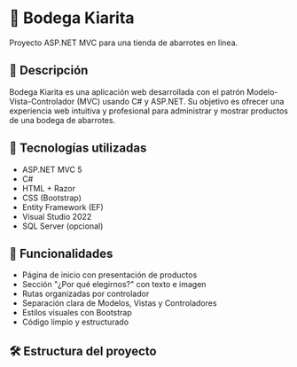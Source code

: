 # 🛒 Bodega Kiarita

Proyecto ASP.NET MVC para una tienda de abarrotes en línea.

## 📌 Descripción

Bodega Kiarita es una aplicación web desarrollada con el patrón Modelo-Vista-Controlador (MVC) usando C# y ASP.NET. Su objetivo es ofrecer una experiencia web intuitiva y profesional para administrar y mostrar productos de una bodega de abarrotes.

## 🧰 Tecnologías utilizadas

- ASP.NET MVC 5
- C#
- HTML + Razor
- CSS (Bootstrap)
- Entity Framework (EF)
- Visual Studio 2022
- SQL Server (opcional)

## 🚀 Funcionalidades

- Página de inicio con presentación de productos
- Sección "¿Por qué elegirnos?" con texto e imagen
- Rutas organizadas por controlador
- Separación clara de Modelos, Vistas y Controladores
- Estilos visuales con Bootstrap
- Código limpio y estructurado

## 🛠️ Estructura del proyecto

